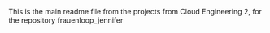 This is the main readme file from the projects from Cloud Engineering 2, for the repository frauenloop_jennifer
